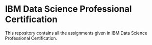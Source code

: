 # IBM Data Science Professional Certification

This repository contains all the assignments given in IBM Data Science Professional Certification.
